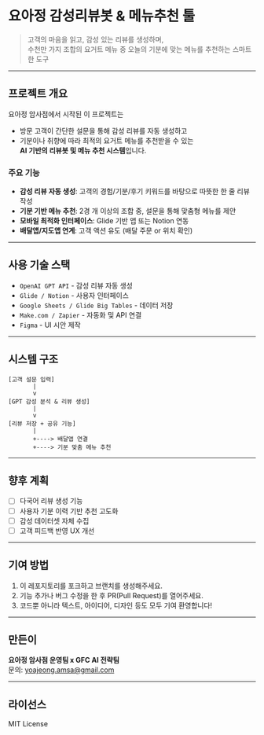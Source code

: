 # 요아정 감성리뷰봇 & 메뉴추천 툴

> 고객의 마음을 읽고, 감성 있는 리뷰를 생성하며,  
> 수천만 가지 조합의 요거트 메뉴 중 오늘의 기분에 맞는 메뉴를 추천하는 스마트한 도구

---

## 프로젝트 개요

요아정 암사점에서 시작된 이 프로젝트는  
- 방문 고객이 간단한 설문을 통해 감성 리뷰를 자동 생성하고  
- 기분이나 취향에 따라 최적의 요거트 메뉴를 추천받을 수 있는  
**AI 기반의 리뷰봇 및 메뉴 추천 시스템**입니다.

### 주요 기능
- **감성 리뷰 자동 생성**: 고객의 경험/기분/후기 키워드를 바탕으로 따뜻한 한 줄 리뷰 작성
- **기분 기반 메뉴 추천**: 2경 개 이상의 조합 중, 설문을 통해 맞춤형 메뉴를 제안
- **모바일 최적화 인터페이스**: Glide 기반 앱 또는 Notion 연동
- **배달앱/지도앱 연계**: 고객 액션 유도 (배달 주문 or 위치 확인)

---

## 사용 기술 스택

- `OpenAI GPT API` - 감성 리뷰 자동 생성
- `Glide / Notion` - 사용자 인터페이스
- `Google Sheets / Glide Big Tables` - 데이터 저장
- `Make.com / Zapier` - 자동화 및 API 연결
- `Figma` - UI 시안 제작

---

## 시스템 구조

```
[고객 설문 입력]
       |
       v
[GPT 감성 분석 & 리뷰 생성]
       |
       v
[리뷰 저장 + 공유 기능]
       |
       +----> 배달앱 연결
       +----> 기분 맞춤 메뉴 추천
```

---

## 향후 계획

- [ ] 다국어 리뷰 생성 기능
- [ ] 사용자 기분 이력 기반 추천 고도화
- [ ] 감성 데이터셋 자체 수집
- [ ] 고객 피드백 반영 UX 개선

---

## 기여 방법

1. 이 레포지토리를 포크하고 브랜치를 생성해주세요.
2. 기능 추가나 버그 수정을 한 후 PR(Pull Request)를 열어주세요.
3. 코드뿐 아니라 텍스트, 아이디어, 디자인 등도 모두 기여 환영합니다!

---

## 만든이

**요아정 암사점 운영팀 x GFC AI 전략팀**  
문의: [yoajeong.amsa@gmail.com](mailto:yoajeong.amsa@gmail.com)

---

## 라이선스

MIT License

